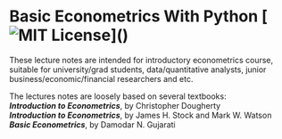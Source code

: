 # Basic Econometrics With Python [![MIT License](https://img.shields.io/apm/l/atomic-design-ui.svg?)]()

These lecture notes are intended for introductory econometrics course, suitable for university/grad students, data/quantitative analysts, junior business/economic/financial researchers and etc. 

The lectures notes are loosely based on several textbooks:<br>
<b><i>Introduction to Econometrics</i></b>,  by Christopher Dougherty<br>
<b><i>Introduction to Econometrics</i></b>,  by James H. Stock and Mark W. Watson<br>
<b><i>Basic Econometrics</i></b>,  by Damodar N. Gujarati
